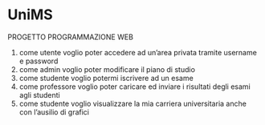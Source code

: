 # UniMS
PROGETTO PROGRAMMAZIONE WEB
1.	come utente voglio poter accedere ad un’area privata tramite username e password
2.	come admin voglio poter modificare il piano di studio
3.	come studente voglio potermi iscrivere ad un esame
4.	come professore voglio poter caricare ed inviare i risultati degli esami agli studenti
5.	come studente voglio visualizzare la mia carriera universitaria anche con l’ausilio di grafici
